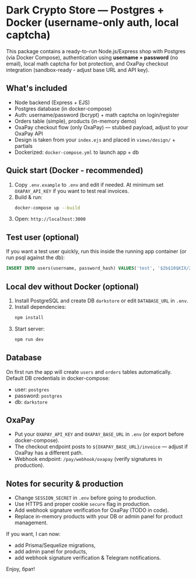 # Dark Crypto Store — Postgres + Docker (username-only auth, local captcha)

This package contains a ready-to-run Node.js/Express shop with Postgres (via Docker Compose),
authentication using **username + password** (no email), local math captcha for bot protection,
and OxaPay checkout integration (sandbox-ready - adjust base URL and API key).

## What's included
- Node backend (Express + EJS)
- Postgres database (in docker-compose)
- Auth: username/password (bcrypt) + math captcha on login/register
- Orders table (simple), products (in-memory demo)
- OxaPay checkout flow (only OxaPay) — stubbed payload, adjust to your OxaPay API
- Design is taken from your `index.ejs` and placed in `views/design/` + partials
- Dockerized: `docker-compose.yml` to launch app + db

## Quick start (Docker - recommended)
1. Copy `.env.example` to `.env` and edit if needed. At minimum set `OXAPAY_API_KEY` if you want to test real invoices.
2. Build & run:
   ```bash
   docker-compose up --build
   ```
3. Open: `http://localhost:3000`

## Test user (optional)
If you want a test user quickly, run this inside the running app container (or run psql against the db):
```sql
INSERT INTO users(username, password_hash) VALUES('test', '$2b$10$KIX/ZOvQ6u4k9Cj1XkRzXeY0cR8s3Gf9a1oK8x6vYQeJ3p1YqG9bW'); -- password: test1234
```

## Local dev without Docker (optional)
1. Install PostgreSQL and create DB `darkstore` or edit `DATABASE_URL` in `.env`.
2. Install dependencies:
   ```bash
   npm install
   ```
3. Start server:
   ```bash
   npm run dev
   ```

## Database
On first run the app will create `users` and `orders` tables automatically. Default DB credentials in docker-compose:
- user: `postgres`
- password: `postgres`
- db: `darkstore`

## OxaPay
- Put your `OXAPAY_API_KEY` and `OXAPAY_BASE_URL` in `.env` (or export before docker-compose).
- The checkout endpoint posts to `${OXAPAY_BASE_URL}/invoice` — adjust if OxaPay has a different path.
- Webhook endpoint: `/pay/webhook/oxapay` (verify signatures in production).

## Notes for security & production
- Change `SESSION_SECRET` in `.env` before going to production.
- Use HTTPS and proper cookie `secure` flag in production.
- Add webhook signature verification for OxaPay (TODO in code).
- Replace in-memory products with your DB or admin panel for product management.

If you want, I can now:
- add Prisma/Sequelize migrations,
- add admin panel for products,
- add webhook signature verification & Telegram notifications.

Enjoy, брат!

